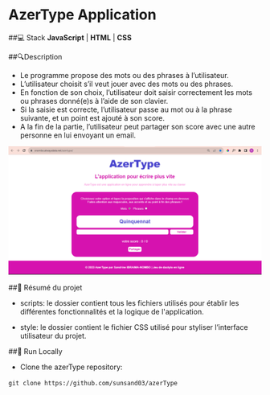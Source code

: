 # AzerType Application

##💻 Stack
**JavaScript** | **HTML** | **CSS**

##🔍Description
* Le programme propose des mots ou des phrases à l’utilisateur.
* L’utilisateur choisit s’il veut jouer avec des mots ou des phrases.
* En fonction de son choix, l’utilisateur doit saisir correctement les mots ou phrases donné(e)s à l’aide de son clavier.
* Si la saisie est correcte, l’utilisateur passe au mot ou à la phrase suivante, et un point est ajouté à son score.
* A la fin de la partie, l’utilisateur peut partager son score avec une autre personne en lui envoyant un email.

![Capture d'écran de la page web](screenshot.png)


##📝 Résumé du projet
- scripts: le dossier contient tous les fichiers utilisés pour établir les différentes fonctionnalités et la logique de l'application. 

- style: le dossier contient le fichier CSS utilisé pour styliser l’interface utilisateur du projet.



##🚀 Run Locally
* Clone the azerType repository:

``git clone https://github.com/sunsand03/azerType``



